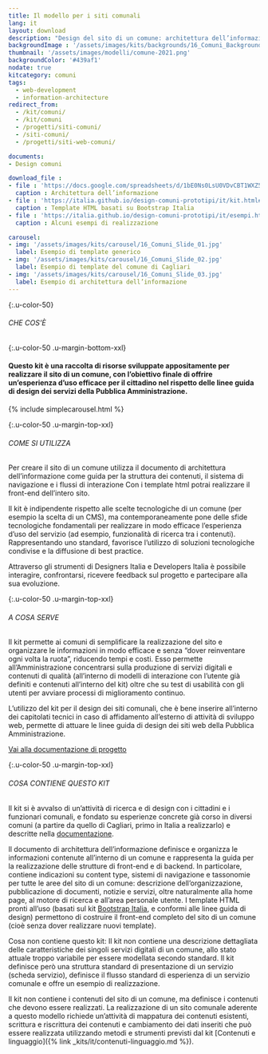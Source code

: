 ```yaml
---
title: Il modello per i siti comunali
lang: it
layout: download
description: "Design del sito di un comune: architettura dell’informazione e template HTML"
backgroundImage : '/assets/images/kits/backgrounds/16_Comuni_Background.png'
thumbnail: '/assets/images/modelli/comune-2021.png'
backgroundColor: '#439af1'
nodate: true
kitcategory: comuni
tags:
  - web-development
  - information-architecture
redirect_from:
  - /kit/comuni/
  - /kit/comuni
  - /progetti/siti-comuni/
  - /siti-comuni/
  - /progetti/siti-web-comuni/

documents:
- Design comuni

download_file :
- file : 'https://docs.google.com/spreadsheets/d/1bE0Ns0LsU0VDvCBT1WXZ5_yIxJU5AbUYcu_F8yMfpHQ/edit'
  caption : Architettura dell’informazione
- file : 'https://italia.github.io/design-comuni-prototipi/it/kit.html#template-html'
  caption : Template HTML basati su Bootstrap Italia
- file : 'https://italia.github.io/design-comuni-prototipi/it/esempi.html'
  caption : Alcuni esempi di realizzazione

carousel:
- img: '/assets/images/kits/carousel/16_Comuni_Slide_01.jpg'
  label: Esempio di template generico
- img: '/assets/images/kits/carousel/16_Comuni_Slide_02.jpg'
  label: Esempio di template del comune di Cagliari
- img: '/assets/images/kits/carousel/16_Comuni_Slide_03.jpg'
  label: Esempio di architettura dell’informazione
---
```


{:.u-color-50}
###### CHE COS’È

{:.u-color-50 .u-margin-bottom-xxl}
#### Questo kit è una raccolta di risorse sviluppate appositamente per realizzare il sito di un comune, con l’obiettivo finale di offrire un’esperienza d’uso efficace per il cittadino nel rispetto delle linee guida di design dei servizi della Pubblica Amministrazione.

{% include simplecarousel.html  %}

{:.u-color-50 .u-margin-top-xxl}
###### COME SI UTILIZZA
Per creare il sito di un comune utilizza il documento di architettura dell’informazione come guida per la struttura dei contenuti, il sistema di navigazione e i flussi di interazione Con i template html potrai realizzare il front-end dell’intero sito.

Il kit è indipendente rispetto alle scelte tecnologiche di un comune (per esempio la scelta di un CMS), ma contemporaneamente pone delle sfide tecnologiche fondamentali per realizzare in modo efficace l’esperienza d’uso del servizio (ad esempio, funzionalità di ricerca tra i contenuti). Rappresentando uno standard, favorisce l’utilizzo di soluzioni tecnologiche condivise e la diffusione di best practice.

Attraverso gli strumenti di Designers Italia e Developers Italia è possibile interagire, confrontarsi, ricevere feedback sul progetto e partecipare alla sua evoluzione.

{:.u-color-50 .u-margin-top-xxl}

###### A COSA SERVE
Il kit permette ai comuni di semplificare la realizzazione del sito e organizzare le informazioni in modo efficace e senza “dover reinventare ogni volta la ruota”, riducendo tempi e costi. Esso permette all’Amministrazione concentrarsi sulla produzione di servizi digitali e contenuti di qualità (all’interno di modelli di interazione con l’utente già definiti e contenuti all’interno del kit) oltre che su test di usabilità con gli utenti per avviare processi di miglioramento continuo.

L’utilizzo del kit per il design dei siti comunali, che è bene inserire all’interno dei capitolati tecnici in caso di affidamento all’esterno di attività di sviluppo web, permette di attuare le linee guida di design dei siti web della Pubblica Amministrazione.

[Vai alla documentazione di progetto](https://docs.italia.it/italia/designers-italia/design-comuni-docs/)

{:.u-color-50 .u-margin-top-xxl}
###### COSA CONTIENE QUESTO KIT
Il kit si è avvalso di un’attività di ricerca e di design con i cittadini e i funzionari comunali, e fondato su esperienze concrete già corso in diversi comuni (a partire da quello di Cagliari, primo in Italia a realizzarlo) e descritte nella [documentazione](#related-documents).

Il documento di architettura dell’informazione definisce e organizza le informazioni contenute all’interno di un comune e rappresenta la guida per la realizzazione delle strutture di front-end e di backend. In particolare, contiene indicazioni su content type, sistemi di navigazione e tassonomie per tutte le aree del sito di un comune: descrizione dell’organizzazione, pubblicazione di documenti, notizie e servizi, oltre naturalmente alla home page, al motore di ricerca e all’area personale utente.
I template HTML pronti all’uso (basati sul kit [Bootstrap Italia](https://italia.github.io/bootstrap-italia/), e conformi alle linee guida di design) permettono di costruire il front-end completo del sito di un comune (cioè senza dover realizzare nuovi template).

Cosa non contiene questo kit:
Il kit non contiene una descrizione dettagliata delle caratteristiche dei singoli servizi digitali di un comune, allo stato attuale troppo variabile per essere modellata secondo standard. Il kit definisce però una struttura standard di presentazione di un servizio (scheda servizio), definisce il flusso standard di esperienza di un servizio comunale e offre un esempio di realizzazione.

Il kit non contiene i contenuti del sito di un comune, ma definisce i contenuti che devono essere realizzati. La realizzazione di un sito comunale aderente a questo modello richiede un’attività di mappatura dei contenuti esistenti, scrittura e riscrittura dei contenuti e cambiamento dei dati inseriti che può essere realizzata utilizzando metodi e strumenti previsti dal kit [Contenuti e linguaggio]({% link _kits/it/contenuti-linguaggio.md %}).
